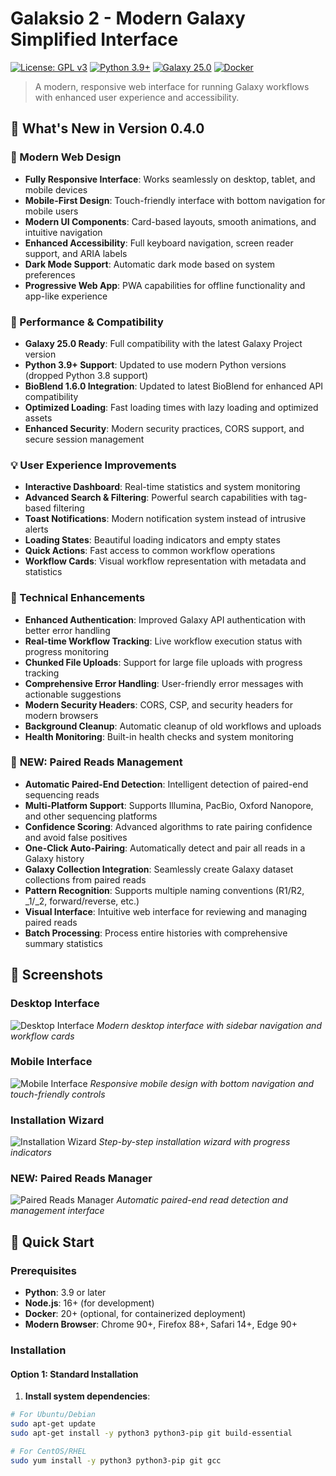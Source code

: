 # Galaksio 2 - Modern Galaxy Simplified Interface

[![License: GPL v3](https://img.shields.io/badge/License-GPLv3-blue.svg)](https://www.gnu.org/licenses/gpl-3.0)
[![Python 3.9+](https://img.shields.io/badge/python-3.9+-blue.svg)](https://www.python.org/downloads/)
[![Galaxy 25.0](https://img.shields.io/badge/Galaxy-25.0-brightgreen.svg)](https://docs.galaxyproject.org/en/latest/)
[![Docker](https://img.shields.io/badge/Docker-ready-blue.svg)](https://hub.docker.com/)

> A modern, responsive web interface for running Galaxy workflows with enhanced user experience and accessibility.

## 🌟 What's New in Version 0.4.0

### 🎨 Modern Web Design
- **Fully Responsive Interface**: Works seamlessly on desktop, tablet, and mobile devices
- **Mobile-First Design**: Touch-friendly interface with bottom navigation for mobile users
- **Modern UI Components**: Card-based layouts, smooth animations, and intuitive navigation
- **Enhanced Accessibility**: Full keyboard navigation, screen reader support, and ARIA labels
- **Dark Mode Support**: Automatic dark mode based on system preferences
- **Progressive Web App**: PWA capabilities for offline functionality and app-like experience

### 🚀 Performance & Compatibility
- **Galaxy 25.0 Ready**: Full compatibility with the latest Galaxy Project version
- **Python 3.9+ Support**: Updated to use modern Python versions (dropped Python 3.8 support)
- **BioBlend 1.6.0 Integration**: Updated to latest BioBlend for enhanced API compatibility
- **Optimized Loading**: Fast loading times with lazy loading and optimized assets
- **Enhanced Security**: Modern security practices, CORS support, and secure session management

### 💡 User Experience Improvements
- **Interactive Dashboard**: Real-time statistics and system monitoring
- **Advanced Search & Filtering**: Powerful search capabilities with tag-based filtering
- **Toast Notifications**: Modern notification system instead of intrusive alerts
- **Loading States**: Beautiful loading indicators and empty states
- **Quick Actions**: Fast access to common workflow operations
- **Workflow Cards**: Visual workflow representation with metadata and statistics

### 🔧 Technical Enhancements
- **Enhanced Authentication**: Improved Galaxy API authentication with better error handling
- **Real-time Workflow Tracking**: Live workflow execution status with progress monitoring
- **Chunked File Uploads**: Support for large file uploads with progress tracking
- **Comprehensive Error Handling**: User-friendly error messages with actionable suggestions
- **Modern Security Headers**: CORS, CSP, and security headers for modern browsers
- **Background Cleanup**: Automatic cleanup of old workflows and uploads
- **Health Monitoring**: Built-in health checks and system monitoring

### 🧬 **NEW: Paired Reads Management**
- **Automatic Paired-End Detection**: Intelligent detection of paired-end sequencing reads
- **Multi-Platform Support**: Supports Illumina, PacBio, Oxford Nanopore, and other sequencing platforms
- **Confidence Scoring**: Advanced algorithms to rate pairing confidence and avoid false positives
- **One-Click Auto-Pairing**: Automatically detect and pair all reads in a Galaxy history
- **Galaxy Collection Integration**: Seamlessly create Galaxy dataset collections from paired reads
- **Pattern Recognition**: Supports multiple naming conventions (R1/R2, _1/_2, forward/reverse, etc.)
- **Visual Interface**: Intuitive web interface for reviewing and managing paired reads
- **Batch Processing**: Process entire histories with comprehensive summary statistics

## 📸 Screenshots

### Desktop Interface
![Desktop Interface](https://raw.githubusercontent.com/cmehdi213/galaksio/master/docs/screenshots/desktop.png)
*Modern desktop interface with sidebar navigation and workflow cards*

### Mobile Interface
![Mobile Interface](https://raw.githubusercontent.com/cmehdi213/galaksio/master/docs/screenshots/mobile.png)
*Responsive mobile design with bottom navigation and touch-friendly controls*

### Installation Wizard
![Installation Wizard](https://raw.githubusercontent.com/cmehdi213/galaksio/master/docs/screenshots/wizard.png)
*Step-by-step installation wizard with progress indicators*

### **NEW: Paired Reads Manager**
![Paired Reads Manager](https://raw.githubusercontent.com/cmehdi213/galaksio/master/docs/screenshots/paired-reads.png)
*Automatic paired-end read detection and management interface*

## 🚀 Quick Start

### Prerequisites
- **Python**: 3.9 or later
- **Node.js**: 16+ (for development)
- **Docker**: 20+ (optional, for containerized deployment)
- **Modern Browser**: Chrome 90+, Firefox 88+, Safari 14+, Edge 90+

### Installation

#### Option 1: Standard Installation
1. **Install system dependencies**:
```bash
# For Ubuntu/Debian
sudo apt-get update
sudo apt-get install -y python3 python3-pip git build-essential

# For CentOS/RHEL
sudo yum install -y python3 python3-pip git gcc
